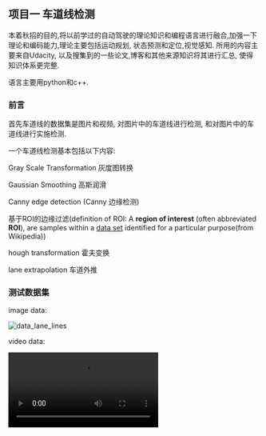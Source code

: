 ## 项目一 车道线检测

本着秋招的目的,将以前学过的自动驾驶的理论知识和编程语言进行融合,加强一下理论和编码能力,理论主要包括运动规划, 状态预测和定位,视觉感知. 所用的内容主要来自Udacity, 以及搜集到的一些论文,博客和其他来源知识将其进行汇总, 使得知识体系更完整.

语言主要用python和c++.

### 前言

首先车道线的数据集是图片和视频, 对图片中的车道线进行检测, 和对图片中的车道线进行实施检测.

一个车道线检测基本包括以下内容:

Gray Scale Transformation 灰度图转换

Gaussian Smoothing 高斯润滑

Canny edge detection (Canny 边缘检测)

基于ROI的边缘过滤(definition of ROI: A **region of interest** (often abbreviated **ROI**), are samples within a [data set](https://en.wikipedia.org/wiki/Data_set) identified for a particular purpose(from Wikipedia))

hough transformation 霍夫变换

lane extrapolation 车道外推

### 测试数据集

image data:

![data_lane_lines](/home/yukun/Pictures/data_lane_lines.png)

video data:

<video src="/home/yukun/Documents/self-driving-car/project_lane_detection/data/test_videos/solidWhiteRight.mp4"/>

### 代码

基础版车道线检测<sup><a href="lanes detection">2</a></sup>

详细的github的车道线检测代码可以参考这篇文章里的<sup><a href="Towards end-to-end lane detection: an instance segmentation approach">1</a></sup>













### 参考文献

```html
<sup><a href="Towards end-to-end lane detection: an instance segmentation approach">1</a></sup>
<span name = "Towards end-to-end lane detection: an instance segmentation approach">.</span>
```

Neven, Davy, et al. "Towards end-to-end lane detection: an instance segmentation approach." *2018 IEEE intelligent vehicles symposium (IV)*. IEEE, 2018.

```html
<sup><a href="lanes detection">2</a></sup>
<span name = "lanes detection">.</span>
```

https://zhuanlan.zhihu.com/p/25354571